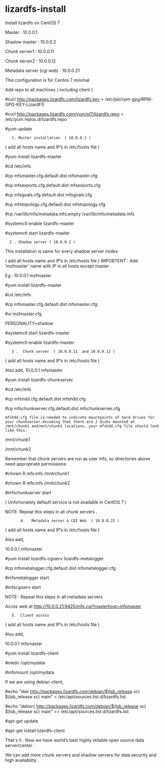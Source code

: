 # lizardfs-install
Install lizardfs on CentOS 7 . 

Master : 10.0.0.1

Shadow master : 10.0.0.2

Chunk server1 : 10.0.0.11

Chunk server2 : 10.0.0.12

Metadata server (cgi web) : 10.0.0.21



This configuration is for Centos 7 minimal

Add repo to all machines ( including client )

 #curl http://packages.lizardfs.com/lizardfs.key > /etc/pki/rpm-gpg/RPM-GPG-KEY-LizardFS

 #curl http://packages.lizardfs.com/yum/el7/lizardfs.repo > /etc/yum.repos.d/lizardfs.repo 

 #yum update 
					

       1. Master installation  ( 10.0.0.1 )

( add all hosts name and IP’s in /etc/hosts file )

 #yum install lizardfs-master

 #cd /etc/mfs

 #cp mfsmaster.cfg.default.dist mfsmaster.cfg

 #cp mfsexports.cfg.default.dist mfsexports.cfg

 #cp mfsgoals.cfg.default.dist mfsgoals.cfg

 #cp mfstopology.cfg.default.dist mfstopology.cfg

 #cp /var/lib/mfs/metadata.mfs.empty /var/lib/mfs/metadata.mfs 

 #systemctl enable lizardfs-master 

 #systemctl start lizardfs-master
							

      2 . Shadow server ( 10.0.0.2 )

This installation is same for every shadow server nodes
 					
				
( add all hosts name and IP’s in /etc/hosts file )
IMPORTENT : Add   ‘msfmaster’ name with IP in all hosts except master .

Eg : 10.0.0.1      msfmaster

 #yum install lizardfs-master

 #cd /etc/mfs

 #cp mfsmaster.cfg.default.dist mfsmaster.cfg	

 #vi msfmaster.cfg

 PERSONALITY=shadow

 #systemctl start lizardfs-master

 #systemctl enable lizardfs-master

       3 . 	Chunk server  ( 10.0.0.11  and 10.0.0.12 )

( add all hosts name and IP’s in /etc/hosts file )

Also add,
10.0.0.1		mfsmaster
	
 #yum install lizardfs-chunkserver

 #cd /etc/mfs

 #cp mfshdd.cfg.default.dist mfshdd.cfg

 #cp mfschunkserver.cfg.default.dist mfschunkserver.cfg			

	mfshdd.cfg file is needed to indicate mountpoints of hard drives for your chunkserver.Assuming that there are 2 disks mounted at /mnt/chunk1 and/mnt/chunk2 locations, your mfshdd.cfg file should look like this: 

  /mnt/chunk1

  /mnt/chunk2							
		 	 	 		
Remember that chunk servers are run as user mfs, so directories above need appropriate permissions:	

 #chown ­R mfs:mfs /mnt/chunk1				

 #chown ­R mfs:mfs /mnt/chunk2

 #mfschunkserver start

( Unfortunately default service is not available in CentOS 7 )		

NOTE: Repeat this steps in all chunk servers .		
		
        
           4.   Metadata server & CGI Web  ( 10.0.0.21 )

( add all hosts name and IP’s in /etc/hosts file )

Also add,

10.0.0.1		mfsmaster


 #yum install lizardfs-cgiserv lizardfs-metalogger

 #cp mfsmetalogger.cfg.default.dist mfsmetalogger.cfg

 #mfsmetalogger start

 #mfscgiserv start

NOTE : Repeat this steps in all metadata servers

Acces web at  http://10.0.0.21:9425/mfs.cgi?masterhost=mfsmaster


       5.  Client access

( add all hosts name and IP’s in /etc/hosts file )

Also add,

10.0.0.1		mfsmaster

 #yum install lizardfs-client

 #mkdir /opt/mydata

 #mfsmount /opt/mydata


If we are using debian client,
						
 #echo "deb http://packages.lizardfs.com/debian/$(lsb_release ­sc) $(lsb_release ­sc) main" > /etc/apt/sources.list.d/lizardfs.list

 #echo "deb­src http://packages.lizardfs.com/debian/$(lsb_release ­sc) $(lsb_release ­sc) main" >> /etc/apt/sources.list.d/lizardfs.list 

 #apt-get update

 #apt-get install lizardfs-client

That's it . Now we have world’s best highly reliable  open source data server/center . 

We can add more chunk servers and shadow servers for  data security and high availability .
